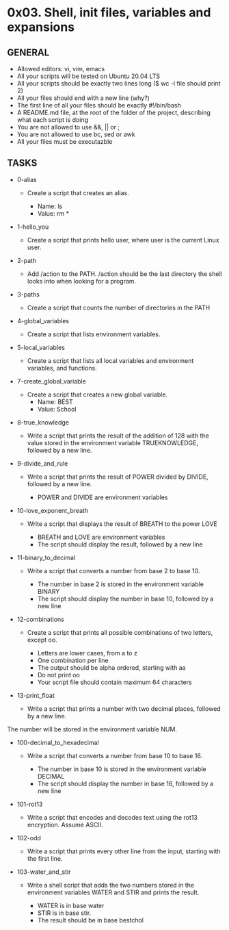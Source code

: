 # 0x03. Shell, init files, variables and expansions


## GENERAL
- Allowed editors: vi, vim, emacs
- All your scripts will be tested on Ubuntu 20.04 LTS
- All your scripts should be exactly two lines long ($ wc -l file should print 2)
- All your files should end with a new line (why?)
- The first line of all your files should be exactly #!/bin/bash
- A README.md file, at the root of the folder of the project, describing what each script is doing
- You are not allowed to use &&, || or ;
- You are not allowed to use bc, sed or awk
- All your files must be executazble


## TASKS
* 0-alias
	- Create a script that creates an alias.

		- Name: ls
		- Value: rm *

* 1-hello_you
	- Create a script that prints hello user, where user is the current Linux user.

* 2-path
	- Add /action to the PATH. /action should be the last directory the shell looks into when looking for a program.

* 3-paths
	- Create a script that counts the number of directories in the PATH

* 4-global_variables
	- Create a script that lists environment variables.

* 5-local_variables
	- Create a script that lists all local variables and environment variables, and functions.

* 7-create_global_variable
	- Create a script that creates a new global variable.
		- Name: BEST
		- Value: School

* 8-true_knowledge
	- Write a script that prints the result of the addition of 128 with the value stored in the environment variable TRUEKNOWLEDGE, followed by a new line.

* 9-divide_and_rule
	- Write a script that prints the result of POWER divided by DIVIDE, followed by a new line.

		- POWER and DIVIDE are environment variables

* 10-love_exponent_breath
	- Write a script that displays the result of BREATH to the power LOVE

		- BREATH and LOVE are environment variables
		- The script should display the result, followed by a new line

* 11-binary_to_decimal
	- Write a script that converts a number from base 2 to base 10.

		- The number in base 2 is stored in the environment variable BINARY
		- The script should display the number in base 10, followed by a new line

* 12-combinations
	- Create a script that prints all possible combinations of two letters, except oo.

		- Letters are lower cases, from a to z
		- One combination per line
		- The output should be alpha ordered, starting with aa
		- Do not print oo
		- Your script file should contain maximum 64 characters

* 13-print_float
	- Write a script that prints a number with two decimal places, followed by a new line.

The number will be stored in the environment variable NUM.

* 100-decimal_to_hexadecimal
	- Write a script that converts a number from base 10 to base 16.

		- The number in base 10 is stored in the environment variable DECIMAL
		- The script should display the number in base 16, followed by a new line

* 101-rot13
	- Write a script that encodes and decodes text using the rot13 encryption. Assume ASCII.

* 102-odd
	- Write a script that prints every other line from the input, starting with the first line.

* 103-water_and_stir
	- Write a shell script that adds the two numbers stored in the environment variables WATER and STIR and prints the result.

		- WATER is in base water
		- STIR is in base stir.
		- The result should be in base bestchol
